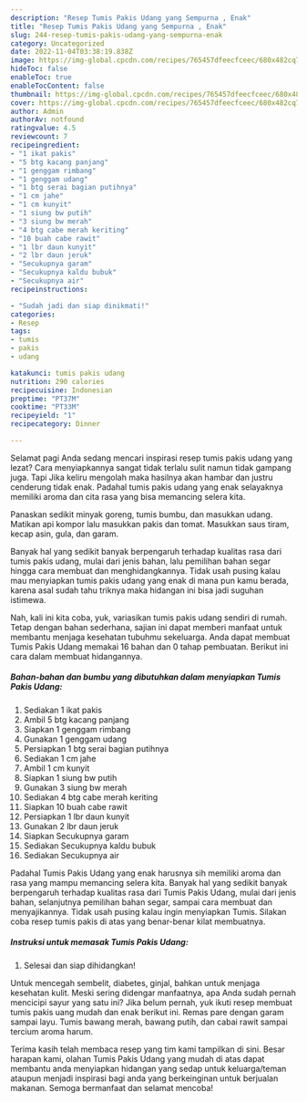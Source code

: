 ```yaml
---
description: "Resep Tumis Pakis Udang yang Sempurna , Enak"
title: "Resep Tumis Pakis Udang yang Sempurna , Enak"
slug: 244-resep-tumis-pakis-udang-yang-sempurna-enak
category: Uncategorized
date: 2022-11-04T03:38:19.838Z
image: https://img-global.cpcdn.com/recipes/765457dfeecfceec/680x482cq70/tumis-pakis-udang-foto-resep-utama.jpg
hideToc: false
enableToc: true
enableTocContent: false
thumbnail: https://img-global.cpcdn.com/recipes/765457dfeecfceec/680x482cq70/tumis-pakis-udang-foto-resep-utama.jpg
cover: https://img-global.cpcdn.com/recipes/765457dfeecfceec/680x482cq70/tumis-pakis-udang-foto-resep-utama.jpg
author: Admin
authorAv: notfound
ratingvalue: 4.5
reviewcount: 7
recipeingredient:
- "1 ikat pakis"
- "5 btg kacang panjang"
- "1 genggam rimbang"
- "1 genggam udang"
- "1 btg serai bagian putihnya"
- "1 cm jahe"
- "1 cm kunyit"
- "1 siung bw putih"
- "3 siung bw merah"
- "4 btg cabe merah keriting"
- "10 buah cabe rawit"
- "1 lbr daun kunyit"
- "2 lbr daun jeruk"
- "Secukupnya garam"
- "Secukupnya kaldu bubuk"
- "Secukupnya air"
recipeinstructions:

- "Sudah jadi dan siap dinikmati!"
categories:
- Resep
tags:
- tumis
- pakis
- udang

katakunci: tumis pakis udang 
nutrition: 290 calories
recipecuisine: Indonesian
preptime: "PT37M"
cooktime: "PT33M"
recipeyield: "1"
recipecategory: Dinner

---
```



Selamat pagi Anda sedang mencari inspirasi resep tumis pakis udang yang lezat? Cara menyiapkannya sangat tidak terlalu sulit namun tidak gampang juga. Tapi Jika keliru mengolah maka hasilnya akan hambar dan justru cenderung tidak enak. Padahal tumis pakis udang yang enak selayaknya memiliki aroma dan cita rasa yang bisa memancing selera kita.


Panaskan sedikit minyak goreng, tumis bumbu, dan masukkan udang. Matikan api kompor lalu masukkan pakis dan tomat. Masukkan saus tiram, kecap asin, gula, dan garam.

Banyak hal yang sedikit banyak berpengaruh terhadap kualitas rasa dari tumis pakis udang, mulai dari jenis bahan, lalu pemilihan bahan segar hingga cara membuat dan menghidangkannya. Tidak usah pusing kalau mau menyiapkan tumis pakis udang yang enak di mana pun kamu berada, karena asal sudah tahu triknya maka hidangan ini bisa jadi suguhan istimewa.


Nah, kali ini kita coba, yuk, variasikan tumis pakis udang sendiri di rumah. Tetap dengan bahan sederhana, sajian ini dapat memberi manfaat untuk membantu menjaga kesehatan tubuhmu sekeluarga. Anda dapat membuat Tumis Pakis Udang memakai 16 bahan dan 0 tahap pembuatan. Berikut ini cara dalam membuat hidangannya.

<!--inarticleads1-->

##### Bahan-bahan dan bumbu yang dibutuhkan dalam menyiapkan Tumis Pakis Udang:

1. Sediakan 1 ikat pakis
1. Ambil 5 btg kacang panjang
1. Siapkan 1 genggam rimbang
1. Gunakan 1 genggam udang
1. Persiapkan 1 btg serai bagian putihnya
1. Sediakan 1 cm jahe
1. Ambil 1 cm kunyit
1. Siapkan 1 siung bw putih
1. Gunakan 3 siung bw merah
1. Sediakan 4 btg cabe merah keriting
1. Siapkan 10 buah cabe rawit
1. Persiapkan 1 lbr daun kunyit
1. Gunakan 2 lbr daun jeruk
1. Siapkan Secukupnya garam
1. Sediakan Secukupnya kaldu bubuk
1. Sediakan Secukupnya air


Padahal Tumis Pakis Udang yang enak harusnya sih memiliki aroma dan rasa yang mampu memancing selera kita. Banyak hal yang sedikit banyak berpengaruh terhadap kualitas rasa dari Tumis Pakis Udang, mulai dari jenis bahan, selanjutnya pemilihan bahan segar, sampai cara membuat dan menyajikannya. Tidak usah pusing kalau ingin menyiapkan Tumis. Silakan coba resep tumis pakis di atas yang benar-benar kilat membuatnya. 

<!--inarticleads2-->

##### Instruksi untuk memasak Tumis Pakis Udang:


1. Selesai dan siap dihidangkan!

Untuk mencegah sembelit, diabetes, ginjal, bahkan untuk menjaga kesehatan kulit. Meski sering didengar manfaatnya, apa Anda sudah pernah mencicipi sayur yang satu ini? Jika belum pernah, yuk ikuti resep membuat tumis pakis uang mudah dan enak berikut ini. Remas pare dengan garam sampai layu. Tumis bawang merah, bawang putih, dan cabai rawit sampai tercium aroma harum. 

Terima kasih telah membaca resep yang tim kami tampilkan di sini. Besar harapan kami, olahan Tumis Pakis Udang yang mudah di atas dapat membantu anda menyiapkan hidangan yang sedap untuk keluarga/teman ataupun menjadi inspirasi bagi anda yang berkeinginan untuk berjualan makanan. Semoga bermanfaat dan selamat mencoba!
